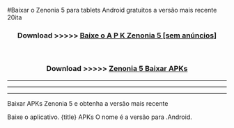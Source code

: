 #Baixar o Zenonia 5   para tablets Android gratuitos a versão mais recente 20ita


<div align="center">
<h3>Download >>>>> <a href="https://pt-web.web.app/?pt= Zenonia 5 ">Baixe o A P K Zenonia 5  [sem anúncios]</a></h3><br>

<h3>Download >>>>> <a href="https://pt-web.web.app/?pt= Zenonia 5 ">Zenonia 5  Baixar APKs</a></h3>
</div>

----------------------------------------------------------

----------------------------------------------------------

----------------------------------------------------------

Baixar APKs Zenonia 5  e obtenha a versão mais recente

Baixe o aplicativo. {title} APKs O nome é a versão para .Android.


